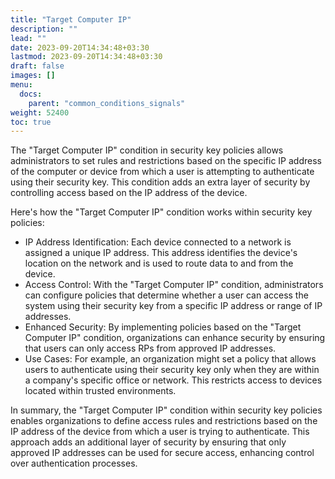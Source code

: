 ```yaml
---
title: "Target Computer IP"
description: ""
lead: ""
date: 2023-09-20T14:34:48+03:30
lastmod: 2023-09-20T14:34:48+03:30
draft: false
images: []
menu:
  docs:
    parent: "common_conditions_signals"
weight: 52400
toc: true
---
```


The "Target Computer IP" condition in security key policies allows administrators to set rules and restrictions based on the specific IP address of the computer or device from which a user is attempting to authenticate using their security key. This condition adds an extra layer of security by controlling access based on the IP address of the device.

Here's how the "Target Computer IP" condition works within security key policies:

- IP Address Identification: Each device connected to a network is assigned a unique IP address. This address identifies the device's location on the network and is used to route data to and from the device.
- Access Control: With the "Target Computer IP" condition, administrators can configure policies that determine whether a user can access the system using their security key from a specific IP address or range of IP addresses.
- Enhanced Security: By implementing policies based on the "Target Computer IP" condition, organizations can enhance security by ensuring that users can only access RPs from approved IP addresses.  
- Use Cases: For example, an organization might set a policy that allows users to authenticate using their security key only when they are within a company's specific office or network. This restricts access to devices located within trusted environments.

In summary, the "Target Computer IP" condition within security key policies enables organizations to define access rules and restrictions based on the IP address of the device from which a user is trying to authenticate. This approach adds an additional layer of security by ensuring that only approved IP addresses can be used for secure access, enhancing control over authentication processes.
